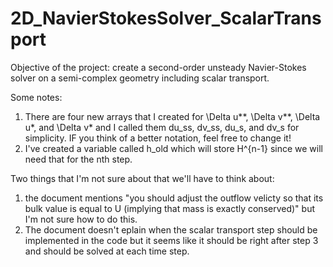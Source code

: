 # 2D_NavierStokesSolver_ScalarTransport

Objective of the project: create a second-order unsteady Navier-Stokes solver on a semi-complex geometry including scalar transport. 


Some notes:
1. There are four new arrays that I created for \Delta u**, \Delta v**, \Delta u*, and \Delta v* and I called them du_ss, dv_ss, du_s, and dv_s for simplicity. IF you think of a better notation, feel free to change it!
2. I've created a variable called h_old which will store H^{n-1} since we will need that for the nth step.


Two things that I'm not sure about that we'll have to think about:
1. the document mentions "you should adjust the outflow velicty so that its bulk value is equal to U (implying that mass is exactly conserved)" but I'm not sure how to do this. 
2. The document doesn't eplain when the scalar transport step should be implemented in the code but it seems like it should be right after step 3 and should be solved at each time step.
